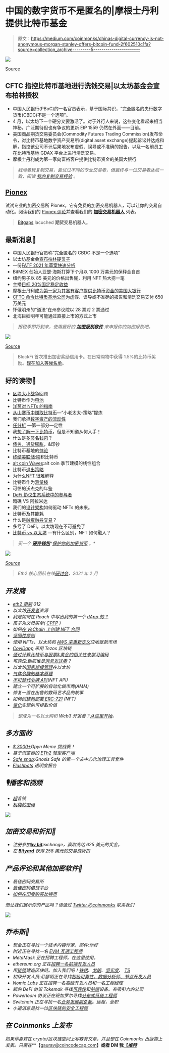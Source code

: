 # 中国的数字货币不是匿名的|摩根士丹利提供比特币基金

> 原文：<https://medium.com/coinmonks/chinas-digital-currency-is-not-anonymous-morgan-stanley-offers-bitcoin-fund-2f602510c1fa?source=collection_archive---------5----------------------->

![](img/553976debb20b847a6d301c3bbbaa993.png)

[Source](https://www.reddit.com/r/Bitcoin/comments/m71eoe/time_to_get_back_to_some_of_the_og_meme_roots/)

## CFTC 指控比特币基地进行洗钱交易|以太坊基金会宣布柏林授权

*   中国人民银行(PBoC)的一名官员表示，基于国际共识，“完全匿名的央行数字货币(CBDC)不是一个选项”。
*   4 月，以太坊下一个硬分叉要激活了。对于外行人来说，这些变化看起来相当神秘。广泛期待但也有争议的更新 EIP 1559 仍然在外面——目前。
*   美国商品期货交易委员会(Commodity Futures Trading Commission)发布命令，对比特币基地数字资产交易所(digital asset exchange)提起诉讼并达成和解，指控该公司不计后果地发布虚假、误导或不准确的报告，以及一名前员工在比特币基地 GDAX 平台上进行清洗交易。
*   摩根士丹利成为第一家向富裕客户提供比特币资金的美国大银行

> *我闹着玩复制交易，尝试过不同的专业交易者，但最终与一位交易者达成一致，阅读* [*我的复制交易经验*](/coinmonks/my-experience-with-crypto-copy-trading-d6feb2ce3ac5) *。*

## [Pionex](http://blog.coincodecap.com/go/pionex)

试试专业的加密交易所 Pionex，它有免费的加密交易机器人，可以让你的交易自动化。阅读我们的 [Pionex 评论](/coinmonks/pionex-review-exchange-with-crypto-trading-bot-1e459d0191ea)并查看我们的 [**加密交易机器人**](/coinmonks/crypto-trading-bot-c2ffce8acb2a) 列表。

> [Bitgaps](https://blog.coincodecap.com/go/bitsgap) lacuched **期货交易机器人**。

## 最新消息📰

*   中国人民银行官员称“完全匿名的 CBDC 不是一个选项”
*   以太坊基金会[宣布柏林硬叉子](/coinmonks/ethereum-foundation-announces-berlin-hardfork-603773bbc2aa)
*   一份[FATF 2021 年草案快速分析](https://www.coincenter.org/a-quick-analysis-of-fatfs-2021-draft-cryptocurrency-guidance/)
*   BitMEX 创始人亚瑟·海斯打算下个月以 1000 万美元的保释金自首
*   纽约男子以 85 美元的价格出售屁，利用 NFT 热大捞一笔
*   主播[目标 20%固定稳定收益](https://thedefiant.io/anchor-targets-20-fixed-stablecoin-yield/)
*   摩根士丹利[成为第一家为其富有客户提供比特币资金的美国大银行](https://www.cnbc.com/2021/03/17/bitcoin-morgan-stanley-is-the-first-big-us-bank-to-offer-wealthy-clients-access-to-bitcoin-funds.html)
*   [CFTC 命令比特币基地公司](https://www.cftc.gov/PressRoom/PressReleases/8369-21)为虚假、误导或不准确的报告和清洗交易支付 650 万美元
*   怀俄明州的“道法”在州参议院以 28 票对 2 票通过
*   北海巨妖明年可能通过直接上市的方式上市

> *报税季即将到来，使用最好的* [***加密报税软件***](/coinmonks/best-crypto-tax-tool-for-my-money-72d4b430816b) *来申报你的加密报税吧。*

![](img/04e0bf16d6a5fd7968ea56feec4541a2.png)

[Source](https://www.reddit.com/r/CryptoMarkets/comments/m7wfh4/anyone_else/)

> BlockFi 首次推出加密奖励信用卡。在日常购物中获得 1.5%的比特币奖励。[现在加入等候名单](http://blog.coincodecap.com/go/blockfi)。

## 好的读物📑

*   [区块大小战争](/@nic__carter/the-blocksize-war-review-487c18f42c86)回顾
*   比特币作为[电池](https://www.nickgrossman.xyz/2021/bitcoin-as-battery/)
*   [洋葱对 NFTs 的指南](https://www.theonion.com/the-onion-s-guide-to-nfts-1846489288)
*   [从山寨币中赚取比特币](/coinmonks/earning-bitcoin-from-altcoins-the-little-old-lady-strategy-refined-bdc8438d914e)—“小老太太-策略”提炼
*   我们承担[数字资产的流动性](/coinmonks/our-take-on-liquidity-of-digital-assets-667c22c09e20)
*   [任分析](/coinmonks/ch-3-ren-pt-1-qualitative-d742c6c9947f) —第一部分—定性
*   我[想了解一下比特币](/coinmonks/i-want-to-learn-about-bitcoin-but-i-dont-know-where-to-start-3047a7b27a28)，但是不知道从何入手！
*   什么是[多签名钱包](https://blog.coincodecap.com/multi-signature-wallet)？
*   [债务，通货膨胀](/coinmonks/debt-inflation-money-printing-af572dad8f57)，&印钞
*   比特币基地的[悖论](https://generalist.mirror.xyz/Zgfy7QpX2YR8wAKSlkyEP2MK4qL86fcbbKiqgcuCuMY)
*   [终结美联储](https://nakamotoinstitute.org/mempool/end-the-fed-hoard-bitcoins/):囤积比特币
*   [alt coin Waves](/coinmonks/altcoin-waves-a-linear-combination-for-altcoin-season-modeling-7c0b13bcabed):alt coin 季节建模的线性组合
*   比特币[退出策略](/coinmonks/bitcoin-exit-strategy-ff176d81d261)
*   为什么[NFT 很难](/@nic__carter/why-nfts-are-hard-to-explain-48f0ab0a35bf)解释
*   比特币作为[测量棒](/coinmonks/baams-bitcoin-as-a-measuring-stick-e88e6a3f17f4)
*   可怜的沃杰克的年鉴
*   [DeFi 协议生态系统中的参与者](https://vadymnesterenko.medium.com/participants-in-a-defi-protocol-ecosystem-c0fcc40e033d)
*   暗礁 VS 阿拉米达
*   我们的[设计架构](https://www.immutable.com/blog/design-architecture)如何驱动 NFTs 的未来。
*   比特币及其[能耗](/coinmonks/bitcoin-and-its-energy-consumption-ed0b27017345)
*   什么是[融资融券交易](https://blog.coincodecap.com/margin-trading)？
*   多亏了 DeFi，以太坊现在不可避免了
*   [比特币 vs 以太坊](/coinmonks/bitcoin-vs-ethereum-what-are-the-differences-and-how-do-nfts-fit-in-ed46a0648bfe) —有什么区别，NFT 如何融入？

> *买一个* [***硬件钱包***](/coinmonks/the-best-cryptocurrency-hardware-wallets-of-2020-e28b1c124069)*[*保护你的加密货币*](/coinmonks/how-to-prevent-cryptocurrency-hacking-and-theft-from-your-wallet-65c8ff767766) *。**

*![](img/68f11f427cd687434525cacdbe2072df.png)*

*[Source](https://www.reddit.com/r/Bitcoin/comments/kmof53/the_8_laws_of_bitcoin_updated/)*

> *Eth2 核心团队在线[研讨会](https://hackmd.io/@hww/workshop_feb_2021)，2021 年 2 月*

## *开发商*

*   *[eth2 更新](https://bisontrails.co/eth2/012/) 012*
*   *以太坊[开发者](https://ethereum.org/en/developers/)资源*
*   *我是如何在 Reach 中写出我的第一个 [dApp 的？](/coinmonks/how-did-i-write-my-first-dapp-in-reach-9aa235ab4c90)*
*   *孩子为父母买单( [CPFP](https://bitcoinops.org/en/topics/cpfp/) )*
*   *如何[在 VeChain 上创建 NFT 合同](/coinmonks/how-to-create-nft-contracts-on-vechain-quick-e9fd0003a4a4)*
*   *[坚固性原则](/coinmonks/solidity-principles-f3adb7289085)*
*   *使用 NFTs、以太坊和 [AWS 来重新定义](/coinmonks/using-nfts-ethereum-and-aws-to-re-define-the-receivables-market-3c3a3d7e74f)应收账款市场*
*   *[CoviDapp](/coinmonks/covidapp-with-tezos-blockchain-80d89fba88db) 采用 Tezos 区块链*
*   *[通过计算比特币与股票&黄金的相关性来学习编码](/coinmonks/learn-to-code-by-calculating-bitcoins-correlation-to-stocks-gold-be1cdecc3dfd)*
*   *可靠性:到底谁是[消息发送者](/coinmonks/solidity-who-the-heck-is-msg-sender-de68d3e98454)？*
*   *以太坊[国家规模管理](https://twitter.com/lakshmansankar/status/1372645109414563840)在以太坊*
*   *[气体令牌的基本原理](https://blog.openzeppelin.com/fundamentals-of-gas-tokens/)*
*   *[不可替代令牌 API](https://bitquery.io/blog/nft-apis)(NFT API)*
*   *建立一个可扩展的自动化做市商(AMM)*
*   *修复一直在出售的数码艺术品的故事*
*   *如何[创建和部署 ERC-721](https://www.quiknode.io/guides/solidity/how-to-create-and-deploy-an-erc-721-nft) (NFT)*
*   *[量化](https://hackmd.io/IGlkjRDrTmSJf_MM_f2Bcg)实现的可提取价值*

> *想成为一名以太网和 **Web3 开发者**？[从这里开始](http://blog.coincodecap.com/go/learn)。*

## *多方面的*

*   *[$ 3000+](/opyn/3-000-opyn-meme-challenge-40fa93ab6219)Opyn Meme 挑战赛！*
*   *基于浏览器的 [ETh2 轻型客户端](/chainsafe-systems/a-lodestar-for-eth2-da9e1a1ea8f2)*
*   *[Safe snap](https://blog.gnosis.pm/introducing-safesnap-the-first-in-a-decentralized-governance-tool-suite-for-the-gnosis-safe-ea67eb95c34f):Gnosis Safe 的第一个去中心化治理工具套件*
*   *[Flashbots](/flashbots/flashbots-transparency-report-february-2021-8ac45b467d0a) 透明度报告*

## *🎙播客和视频*

*   *[超](https://shows.banklesshq.com/p/-ultra-sound-money-justin-drake)音钱*
*   *[机构的密码](https://capitalallocatorspodcast.com/2021/03/17/cfi4paul-2/)*

*![](img/21c5a5064fad4baf7cd9db56256abe7d.png)*

## *加密交易和折扣🔖*

*   *注册参加[**by bit**](/coinmonks/bybit-exchange-review-dbd570019b71)exchange，赢取高达 625 美元的奖金。*
*   *在 [**Bityard**](https://blog.coincodecap.com/go/bityard) 获得 258 美元的交易费折扣*

## *产品评论和其他加密软件📙*

*   *最佳密码交易所*
*   *[最佳密码借贷平台](/coinmonks/top-5-crypto-lending-platforms-in-2020-that-you-need-to-know-a1b675cec3fa)*
*   *[如何在印度购买比特币](https://blog.coincodecap.com/buy-bitcoin-india)*

*想让我们展示你的产品吗？请通过 [Twitter @coinmonks](https://twitter.com/coinmonks) 联系我们*

*![](img/ff652ff67a4998ea38d17c23f298d980.png)*

## *乔布斯👷*

*   *现金正在寻找一个技术内容作家，邮件:你好*
*   *附近正在寻找一名 [EVM 互通工程师](https://boards.greenhouse.io/near/jobs/4844647002)*
*   *MetaMask 正在招聘工程师。在这里使用。*
*   *ethereum.org 正在[招聘一名前端开发人员](https://ethereum.bamboohr.com/jobs/view.php?id=32)*
*   *用[链锁](https://chainsafe.io/careers/openpositions)建造区块链。加入我们吧！[铁锈](https://chainsafe.io/careers/openpositions/rust-developer)、[戈朗](https://chainsafe.io/careers/openpositions/lead-golang-developer)、[坚实度](https://chainsafe.io/careers/openpositions/solidity-engineer)、 [TS](https://chainsafe.io/careers/openpositions/ethereum-typescript-developer)*
*   *初级开发人员:尼瑟明正在寻找[初级可靠性、数据分析师、节点开发人员](https://twitter.com/nethermindeth/status/1371830788329779210)*
*   *Nomic Labs 正在招聘一名高级开发人员和一名工程经理*
*   *新的 DeFi 协议 Tokemak 寻找[可靠性](https://opolist.opolis.co/opps/8/)和[前端](https://opolist.opolis.co/opps/9/)设备。有吸引力的公司*
*   *Powerloom 协议正在班加罗尔寻找[分布式系统工程师](https://angel.co/company/powerloom/jobs)*
*   *Switchain 正在寻找一名[业务发展副总裁](https://cryptocurrencyjobs.co/sales/switchain-vp-of-business-development/)。远程，全职*
*   *小道消息是找一位[区块链的安全工程师](https://jobs.lever.co/trailofbits/4f459855-3299-462f-9e73-299a840d5baf)*

## *在 Coinmonks 上发布*

*如果你喜欢在 crypto/区块链空间上写教育文章，并且想在 Coinmonks 出版物上发表。只需在***【gaurav@coincodecap.com】****或者 DM 我**[【*推特*](https://twitter.com/coinmonks)**